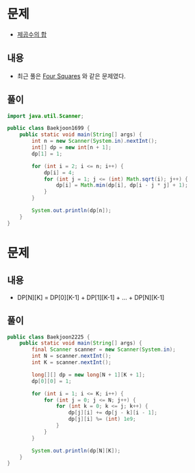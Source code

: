 # 문제
* [제곱수의 합](https://www.acmicpc.net/problem/1699)

## 내용
- 최근 풀은 [Four Squares](https://www.acmicpc.net/problem/17626) 와 같은 문제였다.

## 풀이
```java
import java.util.Scanner;

public class Baekjoon1699 {
    public static void main(String[] args) {
        int n = new Scanner(System.in).nextInt();
        int[] dp = new int[n + 1];
        dp[1] = 1;

        for (int i = 2; i <= n; i++) {
            dp[i] = 4;
            for (int j = 1; j <= (int) Math.sqrt(i); j++) {
                dp[i] = Math.min(dp[i], dp[i - j * j] + 1);
            }
        }

        System.out.println(dp[n]);
    }
}
```

# 문제

## 내용
- DP[N][K] = DP[0][K-1] + DP[1][K-1] + … + DP[N][K-1]

## 풀이
```java
public class Baekjoon2225 {
    public static void main(String[] args) {
        final Scanner scanner = new Scanner(System.in);
        int N = scanner.nextInt();
        int K = scanner.nextInt();

        long[][] dp = new long[N + 1][K + 1];
        dp[0][0] = 1;

        for (int i = 1; i <= K; i++) {
            for (int j = 0; j <= N; j++) {
                for (int k = 0; k <= j; k++) {
                    dp[j][i] += dp[j - k][i - 1];
                    dp[j][i] %= (int) 1e9;
                }
            }
        }

        System.out.println(dp[N][K]);
    }
}

```
